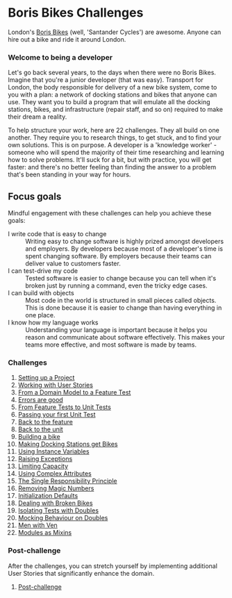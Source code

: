 # Boris Bikes Challenges

London's [Boris Bikes](https://tfl.gov.uk/modes/cycling/santander-cycles) (well, 'Santander Cycles') are awesome. Anyone can hire out a bike and ride it around London.

### Welcome to being a developer

Let's go back several years, to the days when there were no Boris Bikes. Imagine that you're a junior developer (that was easy). Transport for London, the body responsible for delivery of a new bike system, come to you with a plan: a network of docking stations and bikes that anyone can use. They want you to build a program that will emulate all the docking stations, bikes, and infrastructure (repair staff, and so on) required to make their dream a reality.

To help structure your work, here are 22 challenges. They all build on one another. They require you to research things, to get stuck, and to find your own solutions. This is on purpose. A developer is a 'knowledge worker' - someone who will spend the majority of their time researching and learning how to solve problems. It'll suck for a bit, but with practice, you will get faster: and there's no better feeling than finding the answer to a problem that's been standing in your way for hours.

## Focus goals

Mindful engagement with these challenges can help you achieve these goals:

<dl>
  <dt>I write code that is easy to change</dt>
  <dd>Writing easy to change software is highly prized amongst developers and employers. By developers because most of a developer's time is spent changing software. By employers because their teams can deliver value to customers faster.</dd>
  <dt>I can test-drive my code</dt>
  <dd>Tested software is easier to change because you can tell when it's broken just by running a command, even the tricky edge cases.</dd>
  <dt>I can build with objects</dt>
  <dd>Most code in the world is structured in small pieces called objects. This is done because it is easier to change than having everything in one place.</dd>
  <dt>I know how my language works</dt>
  <dd>Understanding your language is important because it helps you reason and communicate about software effectively. This makes your teams more effective, and most software is made by teams.</dd>
</dl>

### Challenges

1. [Setting up a Project](1_setting_up_a_project.md)
2. [Working with User Stories](2_working_with_user_stories.md)
3. [From a Domain Model to a Feature Test](3_from_domain_models_to_feature_tests.md)
4. [Errors are good](4_errors_are_good.md)
5. [From Feature Tests to Unit Tests](5_from_feature_tests_to_unit_tests.md)
6. [Passing your first Unit Test](6_passing_your_first_unit_test.md)
7. [Back to the feature](7_back_to_the_feature.md)
8. [Back to the unit](8_back_to_the_unit.md)
9. [Building a bike](9_building_a_bike.md)
10. [Making Docking Stations get Bikes](10_making_stations_release_bikes.md)
11. [Using Instance Variables](11_using_instance_variables.md)
12. [Raising Exceptions](12_raising_exceptions.md)
13. [Limiting Capacity](13_limiting_capacity.md)
14. [Using Complex Attributes](14_complex_attributes.md)
15. [The Single Responsibility Principle](15_single_responsibility_principle.md)
16. [Removing Magic Numbers](16_removing_magic_numbers.md)
17. [Initialization Defaults](17_initialization_defaults.md)
18. [Dealing with Broken Bikes](18_dealing_with_broken_bikes.md)
19. [Isolating Tests with Doubles](19_isolating_tests_with_doubles.md)
20. [Mocking Behaviour on Doubles](20_mocking_behaviour_on_doubles.md)
21. [Men with Ven](21_men_with_ven.md)
22. [Modules as Mixins](22_modules_as_mixins.md)

### Post-challenge

After the challenges, you can stretch yourself by implementing additional User Stories that significantly enhance the domain.

1. [Post-challenge](post_challenge.md)
